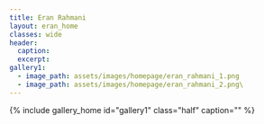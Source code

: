 ```yaml
---
title: Eran Rahmani
layout: eran_home
classes: wide
header:
  caption:
  excerpt:
gallery1:
  - image_path: assets/images/homepage/eran_rahmani_1.png
  - image_path: assets/images/homepage/eran_rahmani_2.png\
---
```


{% include gallery_home id="gallery1" class="half" caption="" %}
